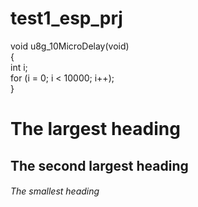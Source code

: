 # test1_esp_prj

 void u8g_10MicroDelay(void)  
 {  
      int i;  
      for (i = 0; i < 10000; i++);  
 }  


# The largest heading
## The second largest heading
###### The smallest heading
